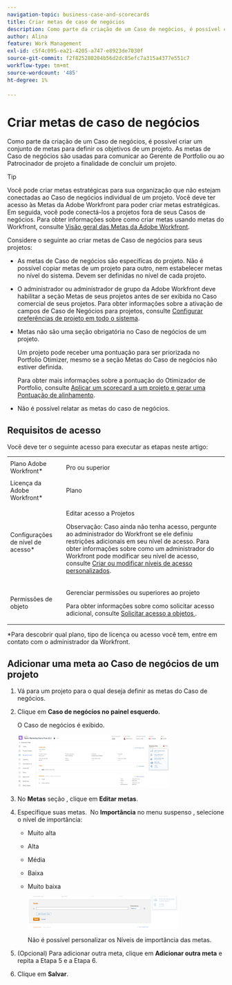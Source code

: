 ```yaml
---
navigation-topic: business-case-and-scorecards
title: Criar metas de caso de negócios
description: Como parte da criação de um Caso de negócios, é possível criar um conjunto de metas para definir os objetivos de um projeto. As metas de Caso de negócios são usadas para comunicar ao Gerente de Portfolio ou ao Patrocinador de projeto a finalidade de concluir um projeto.
author: Alina
feature: Work Management
exl-id: c5f4c095-ea21-4205-a747-e8923de7030f
source-git-commit: f2f825280204b56d2dc85efc7a315a4377e551c7
workflow-type: tm+mt
source-wordcount: '485'
ht-degree: 1%

---
```


# Criar metas de caso de negócios

Como parte da criação de um Caso de negócios, é possível criar um conjunto de metas para definir os objetivos de um projeto. As metas de Caso de negócios são usadas para comunicar ao Gerente de Portfolio ou ao Patrocinador de projeto a finalidade de concluir um projeto.

<!--
<p data-mc-conditions="QuicksilverOrClassic.Draft mode">(NOTE: below snippet: NWE only, not classic)</p>
-->

>[!TIP]
>
>Você pode criar metas estratégicas para sua organização que não estejam conectadas ao Caso de negócios individual de um projeto. Você deve ter acesso às Metas da Adobe Workfront para poder criar metas estratégicas. Em seguida, você pode conectá-los a projetos fora de seus Casos de negócios. Para obter informações sobre como criar metas usando metas do Workfront, consulte [Visão geral das Metas da Adobe Workfront](../../../workfront-goals/goal-management/wf-goals-overview.md).

Considere o seguinte ao criar metas de Caso de negócios para seus projetos:

* As metas de Caso de negócios são específicas do projeto. Não é possível copiar metas de um projeto para outro, nem estabelecer metas no nível do sistema. Devem ser definidas no nível de cada projeto.
* O administrador ou administrador de grupo da Adobe Workfront deve habilitar a seção Metas de seus projetos antes de ser exibida no Caso comercial de seus projetos. Para obter informações sobre a ativação de campos de Caso de Negócios para projetos, consulte [Configurar preferências de projeto em todo o sistema](../../../administration-and-setup/set-up-workfront/configure-system-defaults/set-project-preferences.md).

* Metas não são uma seção obrigatória no Caso de negócios de um projeto.

   Um projeto pode receber uma pontuação para ser priorizada no Portfolio Otimizer, mesmo se a seção Metas do Caso de negócios não estiver definida.

   Para obter mais informações sobre a pontuação do Otimizador de Portfolio, consulte [Aplicar um scorecard a um projeto e gerar uma Pontuação de alinhamento](../../../manage-work/projects/define-a-business-case/apply-scorecard-to-project-to-generate-alignment-score.md).

* Não é possível relatar as metas do caso de negócios.

## Requisitos de acesso

Você deve ter o seguinte acesso para executar as etapas neste artigo:

<table style="table-layout:auto"> 
 <col> 
 </col> 
 <col> 
 </col> 
 <tbody> 
  <tr> 
   <td role="rowheader">Plano Adobe Workfront*</td> 
   <td> <p>Pro ou superior</p> </td> 
  </tr> 
  <tr> 
   <td role="rowheader">Licença da Adobe Workfront*</td> 
   <td> <p>Plano </p> </td> 
  </tr> 
  <tr> 
   <td role="rowheader">Configurações de nível de acesso*</td> 
   <td> <p>Editar acesso a Projetos</p> <p>Observação: Caso ainda não tenha acesso, pergunte ao administrador do Workfront se ele definiu restrições adicionais em seu nível de acesso. Para obter informações sobre como um administrador do Workfront pode modificar seu nível de acesso, consulte <a href="../../../administration-and-setup/add-users/configure-and-grant-access/create-modify-access-levels.md" class="MCXref xref">Criar ou modificar níveis de acesso personalizados</a>.</p> </td> 
  </tr> 
  <tr> 
   <td role="rowheader">Permissões de objeto</td> 
   <td> <p>Gerenciar permissões ou superiores ao projeto</p> <p>Para obter informações sobre como solicitar acesso adicional, consulte <a href="../../../workfront-basics/grant-and-request-access-to-objects/request-access.md" class="MCXref xref">Solicitar acesso a objetos </a>.</p> </td> 
  </tr> 
 </tbody> 
</table>

&#42;Para descobrir qual plano, tipo de licença ou acesso você tem, entre em contato com o administrador da Workfront.

## Adicionar uma meta ao Caso de negócios de um projeto

1. Vá para um projeto para o qual deseja definir as metas do Caso de negócios.
1. Clique em **Caso de negócios no painel esquerdo.**

   O Caso de negócios é exibido.

   ![](assets/business-case-page-info-goals-expenses-nwe-350x123.png)

1. No **Metas** seção , clique em **Editar metas**.

1. Especifique suas metas.
 No **Importância** no menu suspenso , selecione o nível de importância:

   * Muito alta
   * Alta
   * Média
   * Baixa
   * Muito baixa

      ![](assets/g1-350x76.png)

      Não é possível personalizar os Níveis de importância das metas.

1. (Opcional) Para adicionar outra meta, clique em **Adicionar outra meta** e repita a Etapa 5 e a Etapa 6.
1. Clique em **Salvar**.
